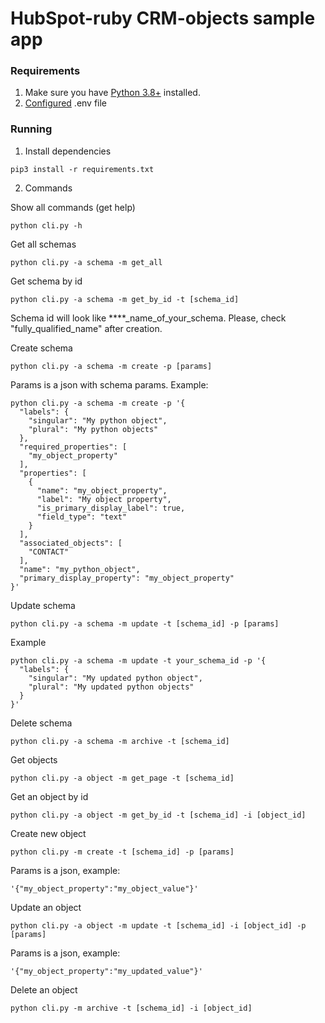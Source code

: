 # HubSpot-ruby CRM-objects sample app

### Requirements

1. Make sure you have [Python 3.8+](https://www.python.org/downloads/) installed.
2. [Configured](https://github.com/HubSpot/sample-apps-manage-crm-objects/blob/main/README.md#how-to-run-locally) .env file

### Running

1. Install dependencies

```
pip3 install -r requirements.txt
```

2. Commands

Show all commands (get help)

```
python cli.py -h
```

Get all schemas

```
python cli.py -a schema -m get_all
```

Get schema by id

```
python cli.py -a schema -m get_by_id -t [schema_id]
```

Schema id will look like ****_name_of_your_schema. Please, check "fully_qualified_name" after creation.

Create schema

```
python cli.py -a schema -m create -p [params]
```

Params is a json with schema params. Example:

```
python cli.py -a schema -m create -p '{                                                            
  "labels": {
    "singular": "My python object",
    "plural": "My python objects"
  },                               
  "required_properties": [          
    "my_object_property"               
  ],
  "properties": [           
    {                     
      "name": "my_object_property",
      "label": "My object property",
      "is_primary_display_label": true,
      "field_type": "text"
    }             
  ],
  "associated_objects": [
    "CONTACT"
  ],
  "name": "my_python_object",
  "primary_display_property": "my_object_property"
}'
```

Update schema

```
python cli.py -a schema -m update -t [schema_id] -p [params]
```

Example

```
python cli.py -a schema -m update -t your_schema_id -p '{                                                            
  "labels": {
    "singular": "My updated python object",
    "plural": "My updated python objects"
  }
}'
```

Delete schema

```
python cli.py -a schema -m archive -t [schema_id]
```

Get objects

```
python cli.py -a object -m get_page -t [schema_id]
```

Get an object by id

```
python cli.py -a object -m get_by_id -t [schema_id] -i [object_id]
```

Create new object

```
python cli.py -m create -t [schema_id] -p [params]
```

Params is a json, example:

```
'{"my_object_property":"my_object_value"}'
```

Update an object

```
python cli.py -a object -m update -t [schema_id] -i [object_id] -p [params]
```

Params is a json, example:

```
'{"my_object_property":"my_updated_value"}'
```

Delete an object

```
python cli.py -m archive -t [schema_id] -i [object_id]
```
